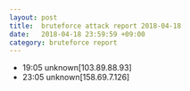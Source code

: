 ```yaml
---
layout: post
title:  bruteforce attack report 2018-04-18
date:   2018-04-18 23:59:59 +09:00
category: bruteforce report
---
```


* 19:05 unknown[103.89.88.93]
* 23:05 unknown[158.69.7.126]

